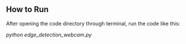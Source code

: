 ## How to Run

After opening the code directory through terminal, run the code like this:

*python edge_detection_webcam.py*